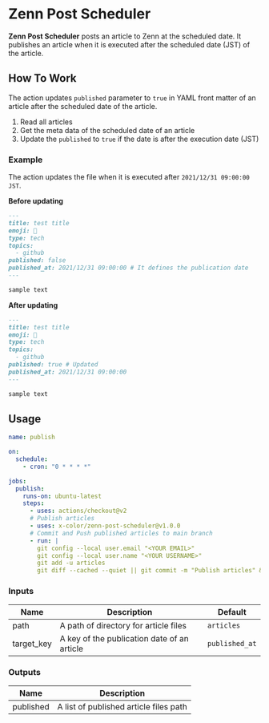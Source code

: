 # Zenn Post Scheduler

**Zenn Post Scheduler** posts an article to Zenn at the scheduled date.
It publishes an article when it is executed after the scheduled date (JST) of the article.

## How To Work

The action updates `published` parameter to `true` in YAML front matter of an article after the scheduled date of the article.

1. Read all articles
2. Get the meta data of the scheduled date of an article
3. Update the `published` to `true` if the date is after the execution date (JST)

### Example

The action updates the file when it is executed after `2021/12/31 09:00:00 JST`.

**Before updating**

```markdown
---
title: test title
emoji: 🦉
type: tech
topics:
  - github
published: false
published_at: 2021/12/31 09:00:00 # It defines the publication date
---

sample text
```

**After updating**

```markdown
---
title: test title
emoji: 🦉
type: tech
topics:
  - github
published: true # Updated
published_at: 2021/12/31 09:00:00
---

sample text
```

## Usage

```yaml
name: publish

on:
  schedule:
    - cron: "0 * * * *"

jobs:
  publish:
    runs-on: ubuntu-latest
    steps:
      - uses: actions/checkout@v2
      # Publish articles
      - uses: x-color/zenn-post-scheduler@v1.0.0
      # Commit and Push published articles to main branch
      - run: |
        git config --local user.email "<YOUR EMAIL>"
        git config --local user.name "<YOUR USERNAME>"
        git add -u articles
        git diff --cached --quiet || git commit -m "Publish articles" && git push origin main
```

### Inputs

| Name       | Description                                 | Default        |
| ---------- | ------------------------------------------- | -------------- |
| path       | A path of directory for article files       | `articles`     |
| target_key | A key of the publication date of an article | `published_at` |

### Outputs

| Name      | Description                            |
| --------- | -------------------------------------- |
| published | A list of published article files path |
